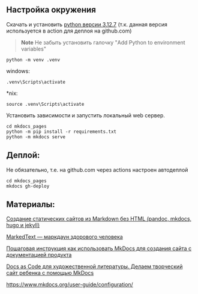 ## Настройка окружения

Скачать и установить [python версии 3.12.7](https://www.python.org/ftp/python/3.12.7/python-3.12.7-amd64.exe) (т.к. данная версия используется в action для деплоя на github.com)

> **Note**
> Не забыть установить галочку "Add Python to environment variables"

```
python -m venv .venv
```

windows:
```
.venv\Scripts\activate
```

*nix:
```
source .venv\Scripts\activate
```

Установить зависимости и запустить локальный web сервер.
```
cd mkdocs_pages
python -m pip install -r requirements.txt
python -m mkdocs serve
```

## Деплой:

Не обязательно, т.е. на github.com через actions настроен автодеплой

```
cd mkdocs_pages
mkdocs gh-deploy
```

## Материалы:

[Создание статических сайтов из Markdown без HTML (pandoc, mkdocs, hugo и jekyll)](https://habr.com/ru/articles/826474/)

[MarkedText — маркдаун здорового человека](https://habr.com/ru/articles/536448/)

[Пошаговая инструкция как использовать MkDocs для создания сайта с документацией продукта](https://habr.com/ru/companies/rostelecom/articles/570098/)

[Docs as Code для художественной литературы. Делаем творческий сайт ребенка с помощью MkDocs](https://habr.com/ru/articles/720584/)

https://www.mkdocs.org/user-guide/configuration/